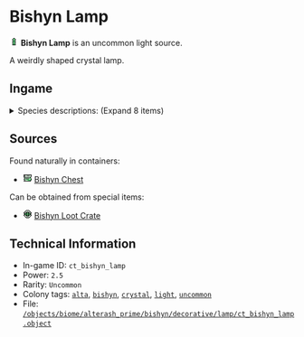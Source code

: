 # Bishyn Lamp

<img src="https://raw.githubusercontent.com/Ceterai/Enternia/main/objects/biome/alterash_prime/bishyn/decorative/lamp/icon.png" alt="Bishyn Lamp icon" loading="lazy" height="16px" width="auto" /> **Bishyn Lamp** is an uncommon light source.

A weirdly shaped crystal lamp.

## Ingame

<details markdown="1"><summary>Species descriptions: (Expand 8 items)</summary>

- Alta: A regular stacked indoors lamppost. This furniture style is often used for offices by some factions.
- Apex: I wonder what source this crystal lamp uses.
- Avian: This crystal lamp is hollow inside!
- Floran: Thesse lamps are poisonousss. Floran puzzled.
- Glitch: Perplexed. Where is the power source for this lamp?
- Human: It's just a bunch of crystals placed one upon another. How do they even lit up?
- Hylotl: With the way it glows, this crystal lamp somehow resembles a flashlight.
- Novakid: How is this grotesque lamp even workin'?

</details>

## Sources

Found naturally in containers:

- <img src="https://raw.githubusercontent.com/Ceterai/Enternia/main/objects/biome/alterash_prime/bishyn/decorative/chest/icon.png" alt="Bishyn Chest icon" loading="lazy" height="16px" width="auto" /> [Bishyn Chest](https://ceterai.github.io/MyEnternia/Wiki/BishynChest)

Can be obtained from special items:

- <img src="https://raw.githubusercontent.com/Ceterai/Enternia/main/items/active/alta/loot/biome/ct_bishyn_loot.png" alt="Bishyn Loot Crate icon" loading="lazy" height="16px" width="auto" /> [Bishyn Loot Crate](https://ceterai.github.io/MyEnternia/Wiki/BishynLootCrate)

## Technical Information

- In-game ID: `ct_bishyn_lamp`
- Power: `2.5`
- Rarity: `Uncommon`
- Colony tags: [`alta`](https://ceterai.github.io/MyEnternia/Wiki/Tags/Alta), [`bishyn`](https://ceterai.github.io/MyEnternia/Wiki/Tags/Bishyn), [`crystal`](https://ceterai.github.io/MyEnternia/Wiki/Tags/Crystal), [`light`](https://ceterai.github.io/MyEnternia/Wiki/Tags/Light), [`uncommon`](https://ceterai.github.io/MyEnternia/Wiki/Tags/Uncommon)
- File: [`/objects/biome/alterash_prime/bishyn/decorative/lamp/ct_bishyn_lamp.object`](https://github.com/Ceterai/Enternia/blob/main/objects/biome/alterash_prime/bishyn/decorative/lamp/ct_bishyn_lamp.object)
